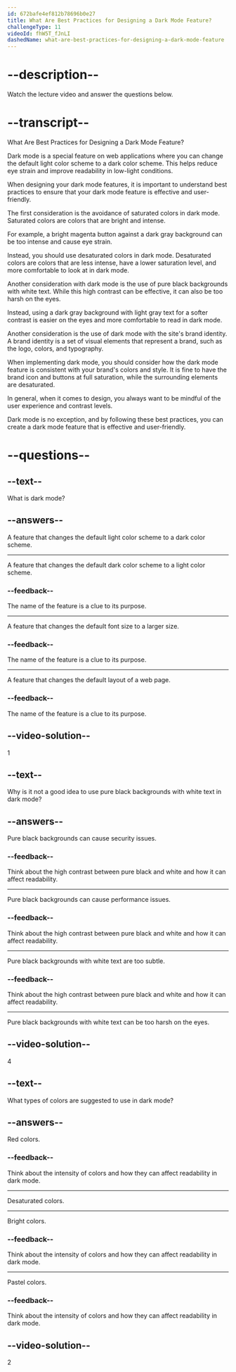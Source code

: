 ```yaml
---
id: 672bafe4ef812b78696b0e27
title: What Are Best Practices for Designing a Dark Mode Feature?
challengeType: 11
videoId: fhW5T_fJnLI
dashedName: what-are-best-practices-for-designing-a-dark-mode-feature
---
```


# --description--

Watch the lecture video and answer the questions below.

# --transcript--

What Are Best Practices for Designing a Dark Mode Feature?

Dark mode is a special feature on web applications where you can change the default light color scheme to a dark color scheme. This helps reduce eye strain and improve readability in low-light conditions.

When designing your dark mode features, it is important to understand best practices to ensure that your dark mode feature is effective and user-friendly.

The first consideration is the avoidance of saturated colors in dark mode. Saturated colors are colors that are bright and intense.

For example, a bright magenta button against a dark gray background can be too intense and cause eye strain.

Instead, you should use desaturated colors in dark mode. Desaturated colors are colors that are less intense, have a lower saturation level, and more comfortable to look at in dark mode. 

Another consideration with dark mode is the use of pure black backgrounds with white text. While this high contrast can be effective, it can also be too harsh on the eyes.

Instead, using a dark gray background with light gray text for a softer contrast is easier on the eyes and more comfortable to read in dark mode.

Another consideration is the use of dark mode with the site's brand identity. A brand identity is a set of visual elements that represent a brand, such as the logo, colors, and typography.

When implementing dark mode, you should consider how the dark mode feature is consistent with your brand's colors and style. It is fine to have the brand icon and buttons at full saturation, while the surrounding elements are desaturated.

In general, when it comes to design, you always want to be mindful of the user experience and contrast levels. 

Dark mode is no exception, and by following these best practices, you can create a dark mode feature that is effective and user-friendly.

# --questions--

## --text--

What is dark mode?

## --answers--

A feature that changes the default light color scheme to a dark color scheme.

---

A feature that changes the default dark color scheme to a light color scheme.

### --feedback--

The name of the feature is a clue to its purpose.

---

A feature that changes the default font size to a larger size.

### --feedback--

The name of the feature is a clue to its purpose.

---

A feature that changes the default layout of a web page.

### --feedback--

The name of the feature is a clue to its purpose.

## --video-solution--

1

## --text--

Why is it not a good idea to use pure black backgrounds with white text in dark mode?

## --answers--

Pure black backgrounds can cause security issues.

### --feedback--

Think about the high contrast between pure black and white and how it can affect readability.

---

Pure black backgrounds can cause performance issues.

### --feedback--

Think about the high contrast between pure black and white and how it can affect readability.

---

Pure black backgrounds with white text are too subtle.

### --feedback--

Think about the high contrast between pure black and white and how it can affect readability.

---

Pure black backgrounds with white text can be too harsh on the eyes.

## --video-solution--

4

## --text--

What types of colors are suggested to use in dark mode?

## --answers--

Red colors.

### --feedback--

Think about the intensity of colors and how they can affect readability in dark mode.

---

Desaturated colors.

---

Bright colors.

### --feedback--

Think about the intensity of colors and how they can affect readability in dark mode.

---

Pastel colors.

### --feedback--

Think about the intensity of colors and how they can affect readability in dark mode.

## --video-solution--

2
